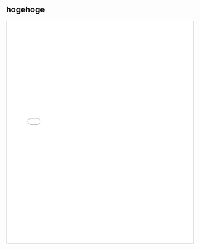 ## hogehoge

<iframe
  src="images/TN_representation_1.pdf"
  width="100%"
  height="600px"
  style="border:1px solid #ccc;"
>